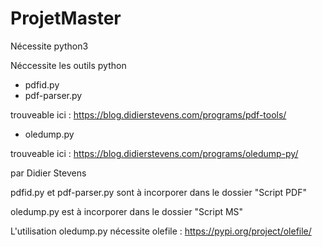 # ProjetMaster


Nécessite python3 

Néccessite les outils python 
- pdfid.py
- pdf-parser.py

trouveable ici : https://blog.didierstevens.com/programs/pdf-tools/

- oledump.py

trouveable ici : https://blog.didierstevens.com/programs/oledump-py/

par Didier Stevens


pdfid.py et pdf-parser.py sont à incorporer dans le dossier "Script PDF"

oledump.py est à incorporer dans le dossier "Script MS"

L'utilisation oledump.py nécessite olefile : https://pypi.org/project/olefile/ 



